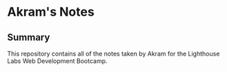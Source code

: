 # Akram's Notes
## Summary 

This repository contains all of the notes taken by Akram for the Lighthouse Labs Web Development Bootcamp.
